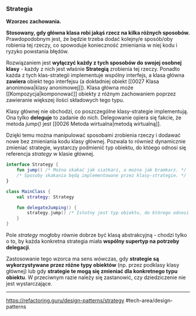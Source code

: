 ### Strategia
**Wzorzec zachowania.**

**Stosowany, gdy główna klasa robi jakąś rzecz na kilka różnych sposobów.** Prawdopodobnym jest, że będzie trzeba dodać kolejny/e sposób/oby robienia tej rzeczy, co spowoduje konieczność zmieniania w niej kodu i ryzyko powstania błędów.

Rozwiązaniem jest **wyłączyć każdy z tych sposobów do swojej osobnej klasy** - każdy z nich jest właśnie **Strategią** zrobienia tej rzeczy. Ponadto każda z tych klas-strategii implementuje wspólny interfejs, a klasa główna **zawiera** obiekt tego interfejsu (a dokładniej obiekt [[0027 Klasa anonimowa|klasy anonimowej]]).
Klasa główna może [[Kompozycja|komponować]] obiekty z różnym zachowaniem poprzez zawieranie większej ilości składowych tego typu.

Klasy głównej nie obchodzi, co poszczególne klasy-strategie implementują. Ona tylko **deleguje** to zadanie do nich. Delegowanie opiera się fakcie, że metoda *jump()* jest [[0026 Metoda wirtualna|metodą wirtualną]].

Dzięki temu można manipulować sposobami zrobienia rzeczy i dodawać nowe bez zmieniania kodu klasy głównej. Pozwala to również dynamicznie zmieniać strategie, wystarczy podmienić typ obiektu, do któego odnosi się referencja *strategy* w klasie głównej.

```kotlin
interface Strategy { 
	fun jump() /* Można skakać jak siatkarz, a można jak bramkarz. */
	/* Sposoby skakania będą implementowane przez klasy-strategie. */
}

class MainClass {
	val strategy: Strategy

	fun delegateJumping() {
		strategy.jump() /* Istotny jest typ obiektu, do którego odnosi się referencja 'strategy'. Od niego zależy, która implementacja zostanie wywołana. */
	}
}
```

Pole *strategy* mogłoby równie dobrze być klasą abstrakcyjną - chodzi tylko o to, by każda konkretna strategia miała **wspólny supertyp na potrzeby delegacji**.

Zastosowanie tego wzorca ma sens wówczas, gdy **strategie są wykorzystywane przez różne typy obiektów** (np. przez podklasy klasy głównej) lub gdy **strategie te mogą się zmieniać dla konkretnego typu obiektu**. W przeciwnym razie należy się zastanowić, czy dziedziczenie nie jest wystarczające.

---
https://refactoring.guru/design-patterns/strategy
#tech-area/design-patterns
